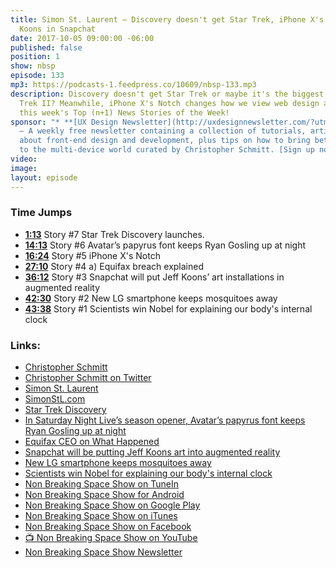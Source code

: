 ```yaml
---
title: Simon St. Laurent — Discovery doesn't get Star Trek, iPhone X's Notch, Jeff
  Koons in Snapchat
date: 2017-10-05 09:00:00 -06:00
published: false
position: 1
show: nbsp
episode: 133
mp3: https://podcasts-1.feedpress.co/10609/nbsp-133.mp3
description: Discovery doesn't get Star Trek or maybe it's the biggest con since Star
  Trek II? Meanwhile, iPhone X's Notch changes how we view web design and more in
  this week's Top (n+1) News Stories of the Week!
sponsor: "* **[UX Design Newsletter](http://uxdesignnewsletter.com/?utm_source=nbsptv133&utm_medium=podcast&utm_campaign=uxdesignnewsletter)**
  — A weekly free newsletter containing a collection of tutorials, articles, and videos
  about front-end design and development, plus tips on how to bring better engagement
  to the multi-device world curated by Christopher Schmitt. [Sign up now!](http://uxdesignnewsletter.com/?utm_source=nbsptv133&utm_medium=podcast&utm_campaign=uxdesignnewsletter)"
video: 
image: 
layout: episode
---
```


### Time Jumps

* **[1:13](#t=1:13)** Story #7 Star Trek Discovery launches.
* **[14:13](#t=14:13)** Story #6 Avatar’s papyrus font keeps Ryan Gosling up at night
* **[16:24](#t=16:24)** Story #5 iPhone X's Notch
* **[27:10](#t=27:10)** Story #4 a) Equifax breach explained
* **[36:12](#t=36:12)** Story #3 Snapchat will put Jeff Koons’ art installations in augmented reality
* **[42:30](#t=42:30)** Story #2 New LG smartphone keeps mosquitoes away
* **[43:38](#t=43:38)** Story #1 Scientists win Nobel for explaining our body's internal clock

### Links:

* [Christopher Schmitt](http://Christopher.org)
* [Christopher Schmitt on Twitter](https://twitter.com/teleject)
* [Simon St. Laurent](https://twitter.com/simonstl)
* [SimonStL.com](http://simonstl.com)
* [Star Trek Discovery](http://www.cbs.com/shows/star-trek-discovery/)
* [In Saturday Night Live’s season opener, Avatar’s papyrus font keeps Ryan Gosling up at night](https://www.theverge.com/2017/10/1/16392890/avatar-papyrus-font-ryan-gosling-saturday-night-live-tv)
* [Equifax CEO on What Happened](https://www.cnet.com/news/equifax-ceo-data-breach-heres-what-went-wrong/)
* [Snapchat will be putting Jeff Koons art into augmented reality](https://www.theverge.com/2017/10/2/16405474/snapchat-jeff-koons-art-installations-augmented-reality-world-lens)
* [New LG smartphone keeps mosquitoes away](http://money.cnn.com/2017/09/28/technology/smartphone-mosquito-lg-k7i/index.html)
* [Scientists win Nobel for explaining our body's internal clock](https://www.cnet.com/news/nobel-prize-in-medicine-for-explaining-how-our-body-clocks-tick/)
* [Non Breaking Space Show on TuneIn](http://tunein.com/radio/Non-Breaking-Space-Show-p885155/)
* [Non Breaking Space Show for Android](http://subscribeonandroid.com/feeds.goodstuff.fm/nbsp)
* [Non Breaking Space Show on Google Play](https://playmusic.app.goo.gl/?ibi=com.google.PlayMusic&isi=691797987&ius=googleplaymusic&link=https://play.google.com/music/m/Iw5ik6iwalo5vmda5rqyrotdney?t%3DNon_Breaking_Space_Show%26pcampaignid%3DMKT-na-all-co-pr-mu-pod-16)
* [Non Breaking Space Show on iTunes](https://itunes.apple.com/ca/podcast/non-breaking-space-show/id507162981?mt=2&ign-mpt=uo%3D4)
* [Non Breaking Space Show on Facebook](https://www.facebook.com/nbsptv)
* [📺 Non Breaking Space Show on YouTube](https://www.youtube.com/channel/UC--mqA75V3CM8hxId0l7e_g?sub_confirmation=1)
* [Non Breaking Space Show Newsletter](http://newsletter.nonbreakingspace.tv/)
